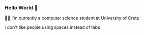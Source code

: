 ### Hello World 👋

🧑‍🎓 I’m currently a computer science student at University of Crete

I don't like people using spaces instead of tabs
